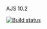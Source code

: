 AJS 10.2

[![Build status](https://ci.appveyor.com/api/projects/status/osl7mtcavijbh7ha?svg=true)](https://ci.appveyor.com/project/Markedone60/ajs-homework-promises-async-10-2)